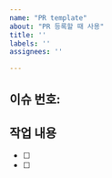 ```yaml
---
name: "PR template"
about: "PR 등록할 때 사용"
title: ''
labels: ''
assignees: ''

---
```


## 이슈 번호:

## 작업 내용
- [ ]
- [ ]